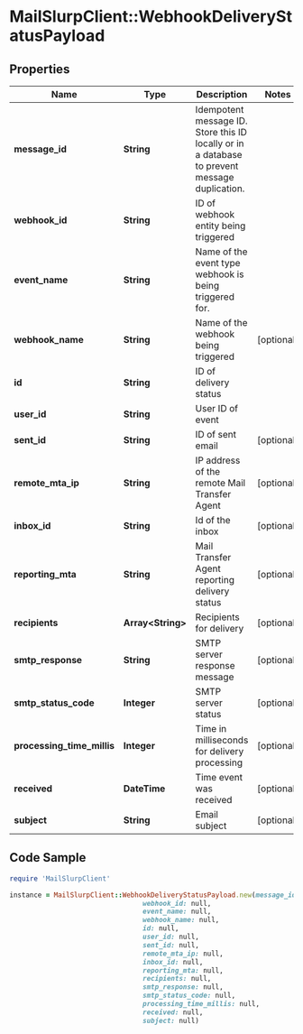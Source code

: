 # MailSlurpClient::WebhookDeliveryStatusPayload

## Properties

Name | Type | Description | Notes
------------ | ------------- | ------------- | -------------
**message_id** | **String** | Idempotent message ID. Store this ID locally or in a database to prevent message duplication. | 
**webhook_id** | **String** | ID of webhook entity being triggered | 
**event_name** | **String** | Name of the event type webhook is being triggered for. | 
**webhook_name** | **String** | Name of the webhook being triggered | [optional] 
**id** | **String** | ID of delivery status | 
**user_id** | **String** | User ID of event | 
**sent_id** | **String** | ID of sent email | [optional] 
**remote_mta_ip** | **String** | IP address of the remote Mail Transfer Agent | [optional] 
**inbox_id** | **String** | Id of the inbox | [optional] 
**reporting_mta** | **String** | Mail Transfer Agent reporting delivery status | [optional] 
**recipients** | **Array&lt;String&gt;** | Recipients for delivery | [optional] 
**smtp_response** | **String** | SMTP server response message | [optional] 
**smtp_status_code** | **Integer** | SMTP server status | [optional] 
**processing_time_millis** | **Integer** | Time in milliseconds for delivery processing | [optional] 
**received** | **DateTime** | Time event was received | [optional] 
**subject** | **String** | Email subject | [optional] 

## Code Sample

```ruby
require 'MailSlurpClient'

instance = MailSlurpClient::WebhookDeliveryStatusPayload.new(message_id: null,
                                 webhook_id: null,
                                 event_name: null,
                                 webhook_name: null,
                                 id: null,
                                 user_id: null,
                                 sent_id: null,
                                 remote_mta_ip: null,
                                 inbox_id: null,
                                 reporting_mta: null,
                                 recipients: null,
                                 smtp_response: null,
                                 smtp_status_code: null,
                                 processing_time_millis: null,
                                 received: null,
                                 subject: null)
```


